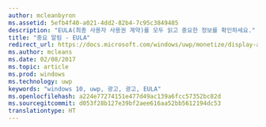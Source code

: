```yaml
---
author: mcleanbyron
ms.assetid: 5efb4f40-a021-4dd2-82b4-7c95c3849485
description: "EULA(최종 사용자 사용권 계약)를 모두 읽고 중요한 정보를 확인하세요."
title: "중요 알림 - EULA"
redirect_url: https://docs.microsoft.com/windows/uwp/monetize/display-ads-in-your-app
ms.author: mcleans
ms.date: 02/08/2017
ms.topic: article
ms.prod: windows
ms.technology: uwp
keywords: "windows 10, uwp, 광고, 광고, EULA"
ms.openlocfilehash: a224e77274151e477d49ac139a6fcc57352bc82d
ms.sourcegitcommit: d053f28b127e39bf2aee616aa52bb5612194dc53
translationtype: HT
---
```

